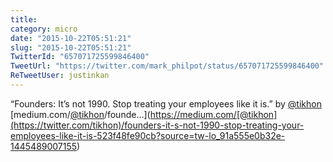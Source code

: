 ```yaml
---
title: 
category: micro
date: "2015-10-22T05:51:21"
slug: "2015-10-22T05:51:21"
TwitterId: "657071725599846400"
TweetUrl: "https://twitter.com/mark_philpot/status/657071725599846400"
ReTweetUser: justinkan
---
```


<i class="fa fa-retweet" aria-hidden="true"></i> “Founders: It’s not 1990. Stop
treating your employees like it is.” by [@tikhon](https://twitter.com/tikhon)
[medium.com/[@tikhon](https://twitter.com/tikhon)/founde…](<https://medium.com/[@tikhon](https://twitter.com/tikhon)/founders-it-s-not-1990-stop-treating-your-employees-like-it-is-523f48fe90cb?source=tw-lo_91a555e0b32e-1445489007155>)
